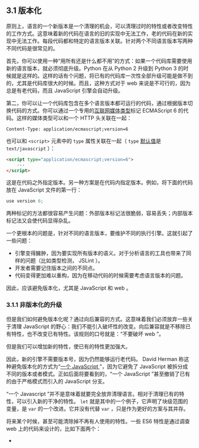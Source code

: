 ## 3.1 版本化

原则上，语言的一个新版本是一个清理的机会，可以清理过时的特性或者改变特性的工作方式。这意味着新的代码在语言的旧的实现中无法工作，老的代码在新的实现中无法工作。每段代码都和特定的语言版本关联。针对两个不同语言版本写两种不同代码是很常见的。

首先，你可以使用一种“用所有还是什么都不用”的方式：如果一个代码库需要使用新的语言版本，就必须彻底升级。Python 在从 Python 2 升级到 Python 3 的时候就是这样的。这样的话有个问题，将已有的代码库一次性全部升级可能是做不到的，尤其是代码库很大的时候。而且，这种方式对于 web 来说是不可行的，因为总是有老代码，而且 JavaScript 引擎会自动升级。

第二，你可以让一个代码库包含在多个语言版本都可运行的代码，通过根据版本切换代码的方式。你可以通过一个专用的[互联网媒体类型](http://en.wikipedia.org/wiki/Internet_media_type)标记 ECMAScript 6 的代码。这样的媒体类型可以和一个 HTTP 头关联在一起：

```
Content-Type: application/ecmascript;version=6
```

也可以和 `<script>` 元素中的 `type` 属性关联在一起（ `type` [默认值](http://www.w3.org/TR/html5/scripting-1.html#attr-script-type)是 `text/javascript` ）：

```html
<script type="application/ecmascript;version=6">
    ···
</script>
```

这是在代码之外指定版本。另一种方案是在代码内指定版本。例如，将下面的代码放在 JavaScript 文件的第一行：

```js
use version 6;
```

两种标记的方法都很容易产生问题：外部版本标记法很脆弱，容易丢失；内部版本标记法又会使代码显得杂乱。

一个更根本的问题是，针对不同的语言版本，要维护不同的执行引擎。这就引起了一些问题：

* 引擎变得臃肿，因为要实现所有版本的语义。对于分析语言的工具也带来了同样的问题（比如类型检测， JSLint ）。
* 开发者需要记住版本之间的不同点。
* 代码变得更加难以重构，因为在移动代码的时候需要考虑语言版本的问题。

因此，应该避免版本化，尤其是 JavaScript 和 web 。

### 3.1.1 非版本化的升级

但是我们如何避免版本化呢？通过向后兼容的方式。这意味着我们必须放弃一些关于清理 JavaScript 的野心：我们不能引入破坏性的改变。向后兼容就是不移除已有特性，也不改变已有特性。该规则的口号就是：“不要破坏 web ”。

但是我们可以增加新的特性，使已有的特性更加强大。

因此，新的引擎不需要版本号，因为仍然能够运行老代码。 David Herman 称这种避免版本化的方式为“[一个 JavaScript ](http://exploringjs.com/es6/ch_one-javascript.html#one-js_1)”，因为它避免了 JavaScript 被拆分成不同的版本或者模式。正如后面将要看到的，“一个 JavaScript ”甚至撤销了已有的由于严格模式而引入的 JavaScript 分支。

“一个 Javascript ”并不是意味着就要完全放弃清理语言。相对于清理已有的特性，可以引入新的干净的特性。 `let` 就是其中的一个例子，它声明了块级范围的变量，是 `var` 的一个改进。它并没有代替 `var` ，只是作为更好的方案与其并存。

将来某个时候，甚至可能清除掉不再有人使用的特性。一些 ES6 特性是通过调查 web 上的代码来设计的，比如下面两个：

* 
